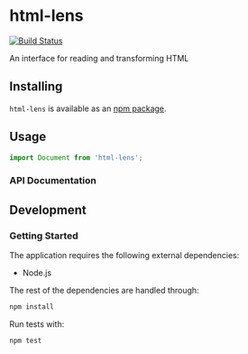 # html-lens
[![Build Status](https://travis-ci.org/vinsonchuong/html-lens.svg?branch=master)](https://travis-ci.org/vinsonchuong/phantomjs-adapter)

An interface for reading and transforming HTML

## Installing
`html-lens` is available as an
[npm package](https://www.npmjs.com/package/html-lens).

## Usage
```js
import Document from 'html-lens';
```

### API Documentation

## Development
### Getting Started
The application requires the following external dependencies:
* Node.js

The rest of the dependencies are handled through:
```bash
npm install
```

Run tests with:
```bash
npm test
```
